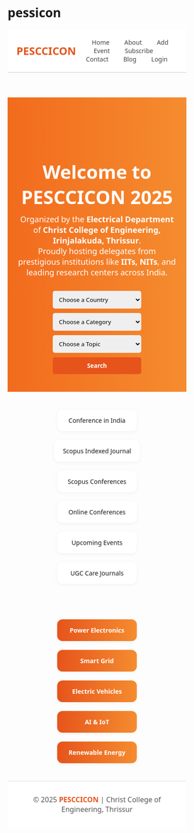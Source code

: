 # pessicon
<!DOCTYPE html>
<html lang="en">
<head>
  <meta charset="UTF-8" />
  <meta name="viewport" content="width=device-width, initial-scale=1" />
  <title>PESCCICON - Christ College of Engineering</title>
  <style>
    * {
      box-sizing: border-box;
      font-family: 'Segoe UI', sans-serif;
    }

    body {
      margin: 0;
      background: #f5f5f5; /* Smokey light grey */
      color: #333;
    }

    header {
      background: white;
      padding: 20px;
      display: flex;
      justify-content: space-between;
      align-items: center;
      border-bottom: 1px solid #ccc;
    }

    .logo {
      font-size: 24px;
      font-weight: bold;
      color: #e6541b;
    }

    nav a {
      margin: 0 15px;
      text-decoration: none;
      color: #444;
      font-weight: 500;
    }

    .hero {
      background: linear-gradient(to right, #f26b1d, #f58c2f);
      color: white;
      padding: 80px 20px 40px;
      text-align: center;
    }

    .hero h1 {
      font-size: 42px;
      margin-bottom: 10px;
    }

    .hero p {
      font-size: 18px;
      max-width: 800px;
      margin: 0 auto 30px;
    }

    .filters {
      display: flex;
      flex-wrap: wrap;
      justify-content: center;
      gap: 10px;
      margin-top: 20px;
    }

    .filters select, .filters button {
      padding: 10px;
      border-radius: 5px;
      border: none;
      min-width: 200px;
    }

    .filters button {
      background: #e6541b;
      color: white;
      font-weight: bold;
      cursor: pointer;
    }

    .features, .topics {
      display: flex;
      justify-content: center;
      flex-wrap: wrap;
      padding: 40px 20px;
      gap: 20px;
    }

    .feature-box, .topic-box {
      background: white;
      padding: 15px 20px;
      border-radius: 12px;
      box-shadow: 0 2px 8px rgba(0,0,0,0.05);
      text-align: center;
      min-width: 180px;
      transition: transform 0.3s ease;
    }

    .feature-box:hover, .topic-box:hover {
      transform: translateY(-5px);
    }

    .topic-box {
      background: linear-gradient(to right, #e6541b, #f58c2f);
      color: white;
      font-weight: bold;
    }

    footer {
      text-align: center;
      padding: 30px;
      font-size: 16px;
      font-weight: 500;
      background: white;
      color: #555;
      border-top: 1px solid #ddd;
    }

    footer span {
      color: #e6541b;
      font-weight: bold;
    }
  </style>
</head>
<body>

  <header>
    <div class="logo">PESCCICON</div>
    <nav>
      <a href="#">Home</a>
      <a href="#">About</a>
      <a href="#">Add Event</a>
      <a href="#">Subscribe</a>
      <a href="#">Contact</a>
      <a href="#">Blog</a>
      <a href="#">Login</a>
    </nav>
  </header>

  <section class="hero">
    <h1>Welcome to PESCCICON 2025</h1>
    <p>
      Organized by the <strong>Electrical Department</strong> of <strong>Christ College of Engineering, Irinjalakuda, Thrissur</strong>.<br />
      Proudly hosting delegates from prestigious institutions like <strong>IITs, NITs</strong>, and leading research centers across India.
    </p>
    <div class="filters">
      <select>
        <option>Choose a Country</option>
        <option>India</option>
        <option>USA</option>
        <option>UK</option>
      </select>
      <select>
        <option>Choose a Category</option>
        <option>Medical</option>
        <option>Technology</option>
        <option>Electrical</option>
      </select>
      <select>
        <option>Choose a Topic</option>
        <option>Power Systems</option>
        <option>IoT in Energy</option>
        <option>AI in Electrical</option>
      </select>
      <button>Search</button>
    </div>
  </section>

  <section class="features">
    <div class="feature-box">Conference in India</div>
    <div class="feature-box">Scopus Indexed Journal</div>
    <div class="feature-box">Scopus Conferences</div>
    <div class="feature-box">Online Conferences</div>
    <div class="feature-box">Upcoming Events</div>
    <div class="feature-box">UGC Care Journals</div>
  </section>

  <section class="topics">
    <div class="topic-box">Power Electronics</div>
    <div class="topic-box">Smart Grid</div>
    <div class="topic-box">Electric Vehicles</div>
    <div class="topic-box">AI & IoT</div>
    <div class="topic-box">Renewable Energy</div>
  </section>

  <footer>
    &copy; 2025 <span>PESCCICON</span> | Christ College of Engineering, Thrissur
  </footer>

</body>
</html>
